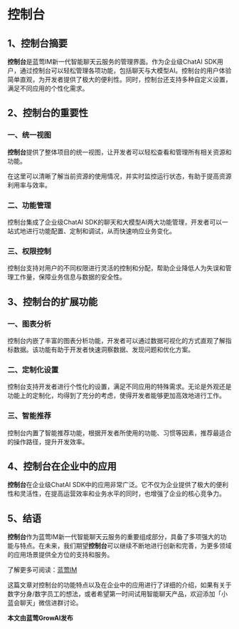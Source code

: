 # 控制台

## 1、控制台摘要
**控制台**是蓝莺IM新一代智能聊天云服务的管理界面。作为企业级ChatAI SDK用户，通过控制台可以轻松管理各项功能，包括聊天与大模型AI。控制台的用户体验简单直观，为开发者提供了极大的便利性。同时，控制台还支持多种自定义设置，满足不同应用的个性化需求。

## 2、控制台的重要性
### 一、统一视图
**控制台**提供了整体项目的统一视图，让开发者可以轻松查看和管理所有相关资源和功能。

在这里可以清晰了解当前资源的使用情况，并实时监控运行状态，有助于提高资源利用率与效率。

### 二、功能管理
控制台集成了企业级ChatAI SDK的聊天和大模型AI两大功能管理，开发者可以一站式地进行功能配置、定制和调试，从而快速响应业务变化。

### 三、权限控制
控制台支持对用户的不同权限进行灵活的控制和分配，帮助企业降低人为失误和管理工作量，保障业务信息与数据的安全性。

## 3、控制台的扩展功能
### 一、图表分析
控制台内嵌了丰富的图表分析功能，开发者可以通过数据可视化的方式直观了解指标数据。该功能有助于开发者快速洞察数据、发现问题和优化方案。

### 二、定制化设置
控制台支持开发者进行个性化的设置，满足不同应用的特殊需求。无论是外观还是功能上的定制化，均得到了充分的考虑，使得开发者能够更加高效地进行工作。

### 三、智能推荐
控制台内置了智能推荐功能，根据开发者所使用的功能、习惯等因素，推荐最适合的操作路径，提升开发效率。

## 4、控制台在企业中的应用
**控制台**在企业级ChatAI SDK中的应用非常广泛。它不仅为企业提供了极大的便利性和灵活性，在提高运营效率和业务水平的同时，也增强了企业的核心竞争力。

## 5、结语
**控制台**作为蓝莺IM新一代智能聊天云服务的重要组成部分，具备了多项强大的功能与特点。在未来，我们期望**控制台**可以继续不断地进行创新和完善，为更多领域的应用场景提供全方位的支持和服务。

了解更多可阅读：[蓝莺IM](https://www.lanyingim.com)

这篇文章对控制台的功能特点以及在企业中的应用进行了详细的介绍，如果有关于数字分身/数字员工的想法，或者希望第一时间试用智能聊天产品，欢迎添加「小蓝会聊天」微信进群讨论。

**本文由蓝莺GrowAI发布**
